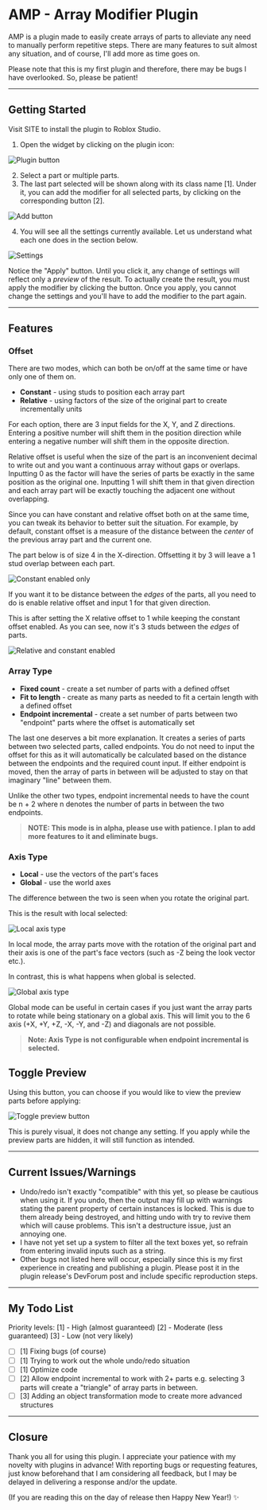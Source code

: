 # AMP - Array Modifier Plugin

AMP is a plugin made to easily create arrays of parts to alleviate any need to manually perform repetitive steps. There are many features to suit almost any situation, and of course, I'll add more as time goes on.

Please note that this is my first plugin and therefore, there may be bugs I have overlooked. So, please be patient!

___

## Getting Started
Visit SITE to install the plugin to Roblox Studio.

1. Open the widget by clicking on the plugin icon:

 ![Plugin button](Plugin_Button.png)

2. Select a part or multiple parts. 
3. The last part selected will be shown along with its class name [1]. Under it, you can add the modifier for all selected parts, by clicking on the corresponding button [2].

![Add button](Add_Part.png)

4. You will see all the settings currently available. Let us understand what each one does in the section below.

![Settings](Settings.png)

Notice the "Apply" button. Until you click it, any change of settings will reflect only a *preview* of the result. To actually create the result, you must apply the modifier by clicking the button. Once you apply,  you cannot change the settings and you'll have to add the modifier to the part again.
___
## Features

### Offset
There are two modes, which can both be on/off at the same time or have only one of them on.
* **Constant** - using studs to position each array part
* **Relative** - using factors of the size of the original part to create incrementally units

For each option, there are 3 input fields for the X, Y, and Z directions. Entering a positive number will shift them in the position direction while entering a negative number will shift them in the opposite direction.

Relative offset is useful when the size of the part is an inconvenient decimal to write out and you want a continuous array without gaps or overlaps. Inputting 0 as the factor will have the series of parts be exactly in the same position as the original one. Inputting 1 will shift them in that given direction and each array part will be exactly touching the adjacent one without overlapping. 

Since you can have constant and relative offset both on at the same time, you can tweak its behavior to better suit the situation. For example, by default, constant offset is a measure of the distance between the *center* of the previous array part and the current one. 

The part below is of size 4 in the X-direction. Offsetting it by 3 will leave a 1 stud overlap between each part.

![Constant enabled only](Only_Constant.png)

If you want it to be distance between the *edges* of the parts, all you need to do is enable relative offset and input 1 for that given direction.

This is after setting the X relative offset to 1 while keeping the constant offset enabled. As you can see, now it's 3 studs between the *edges* of parts.

![Relative and constant enabled](Relative_And_Constant.png)

### Array Type
* **Fixed count** - create a set number of parts with a defined offset
* **Fit to length** - create as many parts as needed to fit a certain length with a defined offset
* **Endpoint incremental** - create a set number of parts between two "endpoint" parts where the offset is automatically set

The last one deserves a bit more explanation. It creates a series of parts between two selected parts, called endpoints. You do not need to input the offset for this as it will automatically be calculated based on the distance between the endpoints and the required count input. If either endpoint is moved, then the array of parts in between will be adjusted to stay on that imaginary "line" between them.

Unlike the other two types, endpoint incremental needs to have the count be n + 2 where n denotes the number of parts in between the two endpoints.

> **NOTE: This mode is in alpha, please use with patience. I plan to add more features to it and eliminate bugs.**

### Axis Type
* **Local** - use the vectors of the part's faces
* **Global** - use the world axes 

The difference between the two is seen when you rotate the original part. 

This is the result with local selected:

![Local axis type](Local.gif)

In local mode, the array parts move with the rotation of the original part and their axis is one of the part's face vectors (such as -Z being the look vector etc.).

In contrast, this is what happens when global is selected.

![Global axis type](Global.gif)

Global mode can be useful in certain cases if you just want the array parts to rotate while being stationary on a global axis. This will limit you to the 6 axis (+X, +Y, +Z, -X, -Y, and -Z) and diagonals are not possible.

> **Note: Axis Type is not configurable when endpoint incremental is selected.**

## Toggle Preview
Using this button, you can choose if you would like to view the preview parts before applying:

![Toggle preview button](Hide_Preview.png)

This is purely visual, it does not change any setting. If you apply while the preview parts are hidden, it will still function as intended.
___

## Current Issues/Warnings
* Undo/redo isn't exactly "compatible" with this yet, so please be cautious when using it. If you undo, then the output may fill up with warnings stating the parent property of certain instances is locked. This is due to them already being destroyed, and hitting undo with try to revive them which will cause problems. This isn't a destructure issue, just an annoying one.
* I have not yet set up a system to filter all the text boxes yet, so refrain from entering invalid inputs such as a string.
* Other bugs not listed here will occur, especially since this is my first experience in creating and publishing a plugin. Please post it in the plugin release's DevForum post and include specific reproduction steps. 
___
## My Todo List
Priority levels:
[1]  - High (almost guaranteed)
[2] - Moderate (less guaranteed)
[3] - Low (not very likely)

- [ ] [1] Fixing bugs (of course)
- [ ] [1] Trying to work out the whole undo/redo situation
- [ ] [1] Optimize code
- [ ] [2] Allow endpoint incremental to work with 2+ parts e.g. selecting 3 parts will create a "triangle" of array parts in between.
- [ ] [3] Adding an object transformation mode to create more advanced structures
___
## Closure
Thank you all for using this plugin. I appreciate your patience with my novelty with plugins in advance! With reporting bugs or requesting features, just know beforehand that I am considering all feedback, but I may be delayed in delivering a response and/or the update.

(If you are reading this on the day of release then Happy New Year!) :sparkles:
